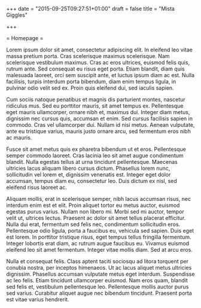 +++
date = "2015-09-25T09:27:51+01:00"
draft = false
title = "Mista Giggles"

+++

= Homepage =

Lorem ipsum dolor sit amet, consectetur adipiscing elit. In eleifend leo vitae massa pretium porta. Cras scelerisque maximus scelerisque. Nam scelerisque vestibulum maximus. Cras ac eros ultrices, euismod felis quis, rutrum ante. Sed consequat eu risus eget porta. Etiam blandit, diam quis malesuada laoreet, orci sem suscipit ante, et luctus ipsum diam ac est. Nulla facilisis, turpis interdum porta bibendum, diam enim tempus ligula, in pulvinar odio velit sed ex. Proin quis eleifend dui, sed iaculis sapien.

Cum sociis natoque penatibus et magnis dis parturient montes, nascetur ridiculus mus. Sed eu porttitor mauris, sit amet tempus ex. Pellentesque eget mauris ullamcorper, ornare nibh et, maximus dui. Integer diam metus, dignissim nec cursus quis, accumsan et enim. Sed cursus facilisis sapien in commodo. Cras vel ullamcorper dui. Nullam id nisi metus. Aenean vulputate, ante eu tristique varius, mauris justo ornare arcu, sed fermentum eros nibh ac mauris.

Fusce sit amet metus quis ex pharetra bibendum ut et eros. Pellentesque semper commodo laoreet. Cras lacinia leo sit amet augue condimentum blandit. Nulla egestas tellus at urna tincidunt pellentesque. Maecenas ultricies lacus aliquam libero cursus dictum. Phasellus lorem nunc, sollicitudin vel lorem et, dignissim venenatis est. Integer eget dolor accumsan, tempus diam eu, consectetur leo. Duis dictum ex nisl, sed eleifend risus laoreet ac.

Aliquam mollis, erat in scelerisque semper, nibh lacus accumsan risus, nec interdum enim est et elit. Proin aliquet tortor eu metus auctor, euismod egestas purus varius. Nullam non libero mi. Morbi sed mi auctor, tempor velit ut, ultrices lectus. Praesent ac dolor sit amet tellus placerat efficitur. Nulla dui erat, fermentum sed felis nec, condimentum sollicitudin eros. Pellentesque odio ligula, porta a faucibus eu, vehicula sed sapien. Duis eget est lorem. In porttitor tristique risus, eget tempus tellus fringilla fermentum. Integer lobortis erat diam, ac rutrum augue faucibus eu. Vivamus euismod eleifend leo sit amet fermentum. Integer vitae mollis diam. Sed at arcu eros.

Nulla et consequat felis. Class aptent taciti sociosqu ad litora torquent per conubia nostra, per inceptos himenaeos. Ut ac lacus aliquet metus ultricies dignissim. Phasellus accumsan vulputate metus eget interdum. Suspendisse ac leo felis. Etiam tincidunt ullamcorper euismod. Nam eros quam, blandit sed felis et, vestibulum pellentesque leo. Pellentesque mollis auctor purus sed varius. Curabitur aliquet augue nec bibendum tincidunt. Praesent porta est vitae varius hendrerit.
